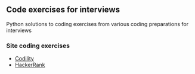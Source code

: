 Code exercises for interviews
---

Python solutions to coding exercises from various coding preparations for interviews

### Site coding exercises
* [Codility](https://app.codility.com/programmers/lessons/1-iterations/)
* [HackerRank](https://www.hackerrank.com/)

